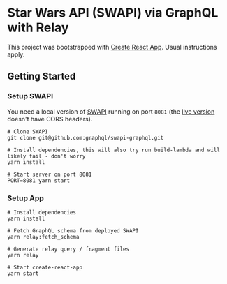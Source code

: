 # Star Wars API (SWAPI) via GraphQL with Relay

This project was bootstrapped with [Create React App](https://github.com/facebook/create-react-app). Usual instructions apply.

## Getting Started

### Setup SWAPI

You need a local version of [SWAPI](https://github.com/graphql/swapi-graphql) running on port `8081` (the [live version](https://graphql.org/swapi-graphql/) doesn't have CORS headers).

```shell
# Clone SWAPI
git clone git@github.com:graphql/swapi-graphql.git

# Install dependencies, this will also try run build-lambda and will likely fail - don't worry
yarn install

# Start server on port 8081
PORT=8081 yarn start
```

### Setup App

```shell
# Install dependencies
yarn install

# Fetch GraphQL schema from deployed SWAPI
yarn relay:fetch_schema

# Generate relay query / fragment files
yarn relay

# Start create-react-app
yarn start
```
